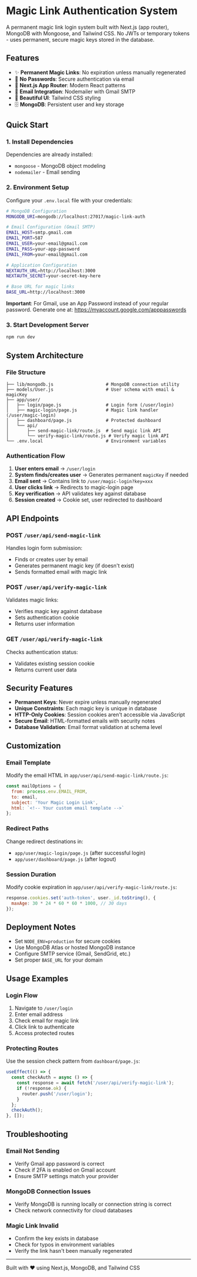 # Magic Link Authentication System

A permanent magic link login system built with Next.js (app router), MongoDB with Mongoose, and Tailwind CSS. No JWTs or temporary tokens - uses permanent, secure magic keys stored in the database.

## Features

- ✨ **Permanent Magic Links**: No expiration unless manually regenerated
- 🔐 **No Passwords**: Secure authentication via email
- 🚀 **Next.js App Router**: Modern React patterns
- 📧 **Email Integration**: Nodemailer with Gmail SMTP
- 🎨 **Beautiful UI**: Tailwind CSS styling
- 🗄️ **MongoDB**: Persistent user and key storage

## Quick Start

### 1. Install Dependencies

Dependencies are already installed:
- `mongoose` - MongoDB object modeling
- `nodemailer` - Email sending

### 2. Environment Setup

Configure your `.env.local` file with your credentials:

```bash
# MongoDB Configuration
MONGODB_URI=mongodb://localhost:27017/magic-link-auth

# Email Configuration (Gmail SMTP)
EMAIL_HOST=smtp.gmail.com
EMAIL_PORT=587
EMAIL_USER=your-email@gmail.com
EMAIL_PASS=your-app-password
EMAIL_FROM=your-email@gmail.com

# Application Configuration
NEXTAUTH_URL=http://localhost:3000
NEXTAUTH_SECRET=your-secret-key-here

# Base URL for magic links
BASE_URL=http://localhost:3000
```

**Important**: For Gmail, use an App Password instead of your regular password. Generate one at: https://myaccount.google.com/apppasswords

### 3. Start Development Server

```bash
npm run dev
```

## System Architecture

### File Structure

```
├── lib/mongodb.js                    # MongoDB connection utility
├── models/User.js                    # User schema with email & magicKey
├── app/user/
│   ├── login/page.js                 # Login form (/user/login)
│   ├── magic-login/page.js           # Magic link handler (/user/magic-login)
│   ├── dashboard/page.js             # Protected dashboard
│   └── api/
│       ├── send-magic-link/route.js  # Send magic link API
│       └── verify-magic-link/route.js # Verify magic link API
└── .env.local                        # Environment variables
```

### Authentication Flow

1. **User enters email** → `/user/login`
2. **System finds/creates user** → Generates permanent `magicKey` if needed
3. **Email sent** → Contains link to `/user/magic-login?key=xxx`
4. **User clicks link** → Redirects to magic-login page
5. **Key verification** → API validates key against database
6. **Session created** → Cookie set, user redirected to dashboard

## API Endpoints

### POST `/user/api/send-magic-link`
Handles login form submission:
- Finds or creates user by email
- Generates permanent magic key (if doesn't exist)
- Sends formatted email with magic link

### POST `/user/api/verify-magic-link`
Validates magic links:
- Verifies magic key against database
- Sets authentication cookie
- Returns user information

### GET `/user/api/verify-magic-link`
Checks authentication status:
- Validates existing session cookie
- Returns current user data

## Security Features

- **Permanent Keys**: Never expire unless manually regenerated
- **Unique Constraints**: Each magic key is unique in database
- **HTTP-Only Cookies**: Session cookies aren't accessible via JavaScript
- **Secure Email**: HTML-formatted emails with security notes
- **Database Validation**: Email format validation at schema level

## Customization

### Email Template
Modify the email HTML in `app/user/api/send-magic-link/route.js`:

```javascript
const mailOptions = {
  from: process.env.EMAIL_FROM,
  to: email,
  subject: 'Your Magic Login Link',
  html: `<!-- Your custom email template -->`
};
```

### Redirect Paths
Change redirect destinations in:
- `app/user/magic-login/page.js` (after successful login)
- `app/user/dashboard/page.js` (after logout)

### Session Duration
Modify cookie expiration in `app/user/api/verify-magic-link/route.js`:

```javascript
response.cookies.set('auth-token', user._id.toString(), {
  maxAge: 30 * 24 * 60 * 60 * 1000, // 30 days
});
```

## Deployment Notes

- Set `NODE_ENV=production` for secure cookies
- Use MongoDB Atlas or hosted MongoDB instance
- Configure SMTP service (Gmail, SendGrid, etc.)
- Set proper `BASE_URL` for your domain

## Usage Examples

### Login Flow
1. Navigate to `/user/login`
2. Enter email address
3. Check email for magic link
4. Click link to authenticate
5. Access protected routes

### Protecting Routes
Use the session check pattern from `dashboard/page.js`:

```javascript
useEffect(() => {
  const checkAuth = async () => {
    const response = await fetch('/user/api/verify-magic-link');
    if (!response.ok) {
      router.push('/user/login');
    }
  };
  checkAuth();
}, []);
```

## Troubleshooting

### Email Not Sending
- Verify Gmail app password is correct
- Check if 2FA is enabled on Gmail account
- Ensure SMTP settings match your provider

### MongoDB Connection Issues
- Verify MongoDB is running locally or connection string is correct
- Check network connectivity for cloud databases

### Magic Link Invalid
- Confirm the key exists in database
- Check for typos in environment variables
- Verify the link hasn't been manually regenerated

---

Built with ❤️ using Next.js, MongoDB, and Tailwind CSS